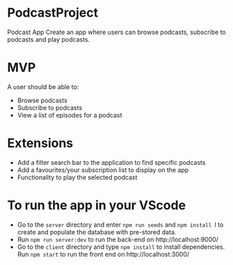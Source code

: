 # PodcastProject

Podcast App
Create an app where users can browse podcasts, subscribe to podcasts and play podcasts.

# MVP

A user should be able to:
* Browse podcasts
* Subscribe to podcasts
* View a list of episodes for a podcast

# Extensions

* Add a filter search bar to the application to find specific podcasts 
* Add a favourites/your subscription list to display on the app
* Functionality to play the selected podcast

# To run the app in your VScode
* Go to the `server` directory and enter `npm run seeds` and `npm install `l to create and populate the database with pre-stored data. 
* Run `npm run server:dev` to run the back-end on http://localhost:9000/
* Go to the `client` directory and type `npm install` to install dependencies. Run `npm start` to run the front end on http://localhost:3000/

